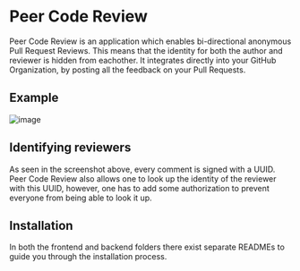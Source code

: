 # Peer Code Review

Peer Code Review is an application which enables bi-directional anonymous Pull Request Reviews.
This means that the identity for both the author and reviewer is hidden from eachother.
It integrates directly into your GitHub Organization, by posting all the feedback on your Pull Requests.

## Example
![image](https://github.com/schjoth/Peer-code-review/assets/27954138/68751123-c7cd-4035-a9f7-7d343db0c3b9)



## Identifying reviewers
As seen in the screenshot above, every comment is signed with a UUID.
Peer Code Review also allows one to look up the identity of the reviewer with this UUID, however, one has to add some authorization to prevent everyone from being able to look it up.

## Installation
In both the frontend and backend folders there exist separate READMEs to guide you through the installation process.

